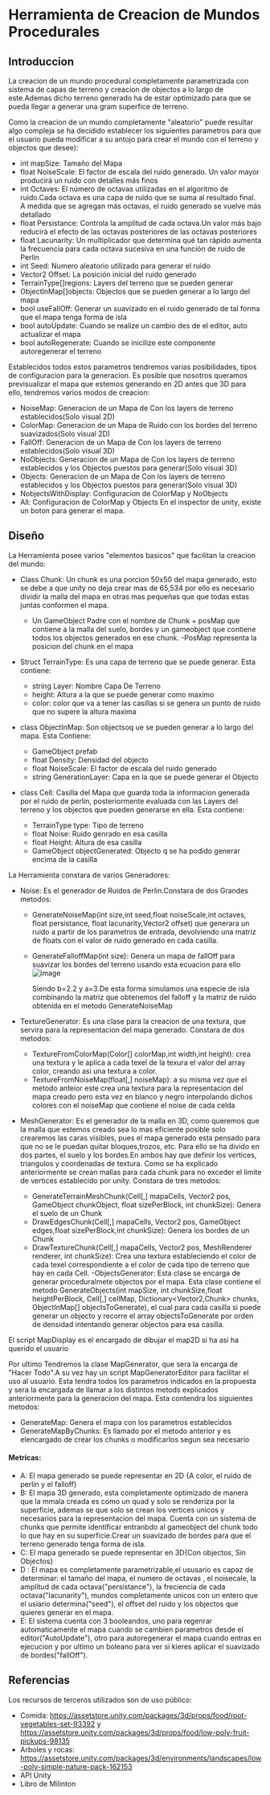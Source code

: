 # Herramienta de Creacion de Mundos Procedurales
## Introduccion
La creacion de un mundo procedural completamente parametrizada con sistema de capas de terreno y creacion de objectos a lo largo de este.Ademas dicho terreno
generado ha de estar optimizado para que se pueda llegar a generar una gram superfice de terreno.

Como la creacion de un mundo completamente "aleatorio" puede resultar algo compleja se ha decidido establecer los siguientes parametros para que el usuario
pueda modificar a su antojo para crear el mundo con el terreno y objectos que desee):
  - int mapSize: Tamaño del Mapa
  - float NoiseScale: El factor de escala del ruido generado. Un valor mayor producirá un ruido con detalles más finos
  - int Octaves:  El número de octavas utilizadas en el algoritmo de ruido.Cada octava es una capa de ruido que se suma al resultado final.
    A medida que se agregan más octavas, el ruido generado se vuelve más detallado
  - float Persistance: Controla la amplitud de cada octava.Un valor más bajo reducirá el efecto de las octavas posteriores de las octavas posteriores
  - float Lacunarity: Un multiplicador que determina qué tan rápido aumenta la frecuencia para cada octava sucesiva en una función de ruido de Perlin
  - int Seed: Numero aleatorio utilizado para generar el ruido
  - Vector2 Offset: La posición inicial del ruido generado
  - TerrainType[]regions: Layers del terreno que se pueden generar
  - ObjectInMap[]objects: Objectos que se pueden generar a lo largo del mapa
  - bool useFallOff: Generar un suavizado en el ruido generado de tal forma que el mapa tenga forma de isla
  - bool autoUpdate: Cuando se realize un cambio des de el editor, auto actualizar el mapa
  - bool autoRegenerate: Cuando se inicilize este componente autoregenerar el terreno


Establecidos todos estos parametros tendremos varias posibilidades, tipos de configuracion para la generacion. Es posible que nosotros queramos previsualizar el mapa que estemos generando en 2D antes que 3D para ello,
tendremos varios modos de creacion:
  - NoiseMap: Generacion de un Mapa de Con los layers de terreno establecidos(Solo visual 2D)
  - ColorMap: Generacion de un Mapa de Ruido con  los bordes del terreno suavizados(Solo visual 2D)
  - FallOff: Generacion de un Mapa de Con los layers de terreno establecidos(Solo visual 3D)
  - NoObjects: Generacion de un Mapa de Con los layers de terreno establecidos y los Objectos puestos para generar(Solo visual 3D)
  - Objects: Generacion de un Mapa de Con los layers de terreno establecidos y los Objectos puestos para generar(Solo visual 3D)
  - NobjectsWithDisplay: Configuracion de ColorMap y NoObjects     
  - All: Configuracion de ColorMap y Objects
En el inspector de unity, existe un boton para generar el mapa.


## Diseño 
La Herramienta posee varios "elementos basicos" que facilitan la creacion del mundo:

  - Class Chunk: Un chunk es una porcion 50x50 del mapa generado, esto se debe a que unity no deja crear mas de 65,534 por ello es necesario dividir la malla del mapa en otras mas pequeñas que que todas estas juntas         conformen el mapa.
  
      - Un GameObject Padre con el nombre de Chunk + posMap que contiene a la malla del suelo, bordes y un gameobject que contiene todos los objectos generados en ese chunk.
      -PosMap representa la posicion del chunk en el mapa 

  - Struct TerrainType: Es una capa de terreno que se puede generar. Esta contiene:
  
      - string Layer: Nombre Capa De Terreno
      - height: Altura a la que se puede generar como maximo
      - color: color que va a tener las casillas si se genera un punto de ruido que no supere la altura maxima
  - class ObjectInMap: Son objectsoq ue se pueden generar a lo largo del mapa. Esta Contiene:
  
      - GameObject prefab
      - float Density: Densidad del objecto
      - float NoiseScale: El factor de escala del ruido generado
      - string GenerationLayer: Capa en la que se puede generar el Objecto
  - class Cell: Casilla del Mapa que guarda toda la informacion generada por el ruido de perlin, posteriormente evaluada con las Layers del terreno y 
    los objectos que pueden generarse en ella. Esta contiene:
    
      - TerrainType type: Tipo de terreno
      - float Noise: Ruido genrado en esa casilla
      - float Height: Altura de esa casilla
      - GameObject objectGenerated: Objecto q se ha podido generar encima de la casilla

La Herramienta constara de varios Generadores:

  - Noise: Es el generador de Ruidos de Perlin.Constara de dos Grandes metodos: 
  
      - GenerateNoiseMap(int size,int seed,float noiseScale,int octaves, float persistance, float lacunarity,Vector2 offset) que generara un ruido a partir de los parametros de entrada, 
      devolviendo una matriz de floats con el valor de ruido generado en cada casilla.
      
      - GenerateFalloffMap(int size): Genera un mapa de fallOff para suavizar los bordes del terreno usando esta ecuacion para ello 
  ![image](https://github.com/IAV23-G07/IAV23-G07-ProyectoFinal/assets/82498887/efada9ad-700b-494a-8676-2d9b27243b7f) 

        Siendo b=2.2 y a=3.De esta forma simulamos una especie de isla combinando la matriz que obtenemos del falloff y la matriz de ruido obtenida en el metodo GenerateNoiseMap
  - TextureGenerator: Es una clase para la creacion de una textura, que servira para la representacion del mapa generado. Constara de dos metodos:
       - TextureFromColorMap(Color[] colorMap,int width,int height): crea una textura y le aplica a cada texel de la texura el valor del array color, creando asi una textura a color.
       - TextureFromNoiseMap(float[,] noiseMap): a su misma vez que el metodo anteior este crea una textura para la representacion del mapa creado pero esta vez en blanco y negro interpolando dichos colores con el               noiseMap que contiene el noise de cada celda
  - MeshGenerator: Es el generador de la malla en 3D, como queremos que la malla que estemos creado sea lo mas eficiente posible solo crearemos las caras visibles, pues el mapa generado esta pensado para que no se le          puedan quitar bloques,trozos, etc. Para ello se ha divido en dos partes, el suelo y los bordes.En ambos hay que definir los vertices, triangulos y coordenadas de textura. Como se ha explicado anteriormente se crean 
     mallas para cada chunk para no exceder el limite de vertices establecido por unity. Constara de tres metodos:
     
      - GenerateTerrainMeshChunk(Cell[,] mapaCells, Vector2 pos, GameObject chunkObject, float sizePerBlock, int chunkSize): Genera el suelo de un Chunk
      - DrawEdgesChunk(Cell[,] mapaCells, Vector2 pos, GameObject edges,float sizePerBlock,int chunkSize): Genera los bordes de un Chunk
      - DrawTextureChunk(Cell[,] mapaCells, Vector2 pos, MeshRenderer renderer, int chunkSize): Crea una textura estableciendo el color de cada texel correspondiente a el color de cada tipo de terreno que hay en cada
        Cell.
  -ObjectsGenerator: Esta clase se encarga de generar proceduralmete objectos por el mapa.
  Esta clase contiene el metodo   GenerateObjects(int mapSize, int chunkSize,float heightPerBlock, Cell[,] cellMap, Dictionary<Vector2,Chunk> chunks, ObjectInMap[] objectsToGenerate), el cual para cada casilla si puede     generar un objecto y recorre el array objectsToGenerate por orden de densidad intentando generar objectos para esa casilla.
  
 El script MapDisplay es el encargado de dibujar el map2D si ha asi ha querido el usuario
 
 Por ultimo Tendremos la clase MapGenerator, que sera la encarga de "Hacer Todo".A su vez hay un script MapGeneratorEditor para facilitar el uso al usuario. Esta tendra todos los parametros indicados en la propuesta y     sera la encargada de llamar a los distintos metods explicados anteriormente     para la generacion del mapa. Esta contendra los siguientes metodos:
 
  - GenerateMap: Genera el mapa con los parametros establecidos
  - GenerateMapByChunks: Es llamado por el metodo anterior y es elencargado de crear los chunks o modificarlos segun sea necesario
  
 #### Metricas:
 
  - A: El mapa generado se puede representar en 2D {A color, el ruido de perlin y el falloff}
  - B: El mapa 3D generado, esta completamente optimizado de manera que la mmala creada es como un quad y solo se renderiza por la superficie, ademas se que solo se crean los vertices unicos y necesarios para la                representacion del mapa. Cuenta con un sistema de chunks que permite identificar entranbdo al gameobject del chunk todo lo que hay en su superficie.Crear un suavizado de bordes para que el terreno generado tenga          forma de isla.
  - C: El mapa generado se puede representar en 3D{Con objectos, Sin Objectos}
  - D : El mapa es completamente parametrizable,el ususario es capaz de determinar: el tamaño del mapa, el numero de octavas , el noisecale, la amplitud de cada octava("persistance"), la freciencia de cada                       octava("lacunarity"), mundos completamente unicos con un entero que el usiario determina("seed"), el offset del ruido y los objectos que quieres generar en el mapa.
  - E: El sistema cuenta con 3 booleandos, uno para regenrar automaticamente el mapa cuando se cambien parametros desde el editor("AutoUpdate"), otro para autoregenerar el mapa cuando entras en ejecucion y por ultimo
       un boleano para ver si kieres aplicar el suavizado de bordes("fallOff").

## Referencias
Los recursos de terceros utilizados son de uso público:
- Comida: https://assetstore.unity.com/packages/3d/props/food/root-vegetables-set-93392 y https://assetstore.unity.com/packages/3d/props/food/low-poly-fruit-pickups-98135
- Arboles y rocas: https://assetstore.unity.com/packages/3d/environments/landscapes/low-poly-simple-nature-pack-162153
- API Unity
- Libro de Milinton
